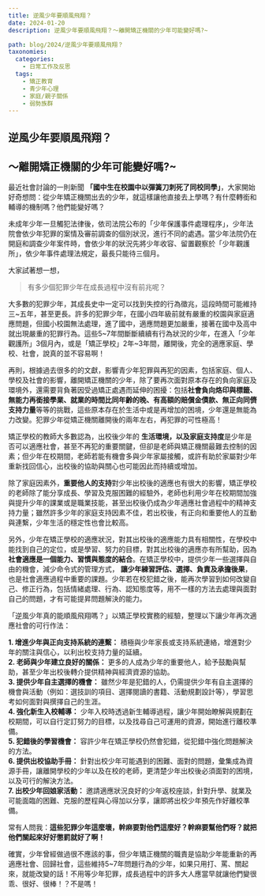 ```yaml
---
title: 逆風少年要順風飛翔？
date: 2024-01-20
description: 逆風少年要順風飛翔？～離開矯正機關的少年可能變好嗎?~

path: blog/2024/逆風少年要順風飛翔？
taxonomies:
  categories: 
    - 日常工作及反思
  tags: 
    - 矯正教育
    - 青少年心理
    - 家庭/親子關係
    - 弱勢族群
---
```


## **逆風少年要順風飛翔？** <br>
## ～離開矯正機關的少年可能變好嗎?~

最近社會討論的一則新聞 **「國中生在校園中以彈簧刀刺死了同校同學」**，大家開始好奇想問：從少年矯正機關出去的少年，就這樣讓他直接去上學嗎？有什麼轉銜和輔導的機制嗎？他們能變好嗎？

未成年少年一旦觸犯法律後，依司法院公布的「少年保護事件處理程序」，少年法院會依少年犯罪的案情及審前調查的個別狀況，進行不同的處遇。當少年法院仍在開庭和調查少年案件時，會依少年的狀況先將少年收容、留置觀察於「少年觀護所」，依少年事件處理法規定，最長只能待三個月。

大家試著想一想，

> 有多少個犯罪少年在成長過程中沒有前兆呢？
 
大多數的犯罪少年，其成長史中一定可以找到失控的行為徵兆，這段時間可能維持三~五年，甚至更長。許多的犯罪少年，在國小四年級前就有嚴重的校園與家庭適應問題，但國小校園無法處理，進了國中，適應問題更加嚴重，接著在國中及高中就出現嚴重的犯罪行為。這些5~7年間斷斷續續有行為狀況的少年，在進入「少年觀護所」3個月內，或是「矯正學校」2年~3年間，離開後，完全的適應家庭、學校、社會，說真的並不容易啊！

再則，根據過去很多的的文獻，影響青少年犯罪與再犯的因素，包括家庭、個人、學校及社會的影響，離開矯正機關的少年，除了要再次面對原本存在的負向家庭及環境外，還需要背負著因受過矯正處遇而延伸的困擾：包括**社會負向烙印與標籤、無能力再銜接學業、就業的時間比同年齡的晚、有高額的賠償金債款、無正向同儕支持力量**等等的挑戰，這些原本存在於生活中或是再增加的困境，少年還是無能為力改變。犯罪少年從矯正機關離開後的兩年左右，再犯罪的可性極高！

矯正學校的教師大多數認為，出校後少年的 **生活環境，以及家庭支持度**是少年是否可以適應社會，甚至不再犯的重要關鍵，但卻是老師與矯正機關最難去控制的因素；但少年在校期間，老師若能有機會多與少年家屬接觸，或許有助於家屬對少年重新找回信心，出校後的協助與關心也可能因此而持續或增加。

除了家庭因素外，**重要他人的支持**對少年出校後的適應也有很大的影響，矯正學校的老師除了能分享成長、學習及克服困難的經驗外，老師也利用少年在校期間加強與提升少年的課業或是職業技能，甚至出校後仍成為少年適應社會過程中的精神支持力量；雖然許多少年的家庭支持因素不佳，若出校後，有正向和重要他人的互動與連繫，少年生活的穩定性也會比較高。

另外，少年在矯正學校的適應狀況，對其出校後的適應能力具有相關性，在學校中能找到自己的定位，或是學習、努力的目標，對其出校後的適應亦有所幫助，因為 **社會適應是一個能力、習慣與態度的結合**。在矯正學校中，提供少年一些選擇與自由的機會，減少命令式的管理方式， **讓少年練習評估、選擇、負責及承擔後果**，也是社會適應過程中重要的課題。少年若在校犯錯之後，能再次學習到如何改變自己、修正行為，包括情緒處理、行為、認知態度等，用不一樣的方法去處理與面對自己的問題，才有可能提昇問題解決的能力。

「逆風少年真的能順風飛翔嗎？」以矯正學校實務的經驗，整理以下讓少年再次適應社會的可行作法：

**1. 增進少年與正向支持系統的連繫：** 積極與少年家長或支持系統連絡，增進對少年的關注與信心，以利出校支持力量的延續。<br>
**2. 老師與少年建立良好的關係：** 更多的人成為少年的重要他人，給予鼓勵與幫助，甚至少年出校後轉介提供精神與經濟資源的協助。<br>
**3. 提供少年自主選擇的機會：** 雖然少年是犯錯的人，仍需提供少年有自主選擇的機會與活動（例如：選技訓的項目、選擇閱讀的書籍、活動規劃設計等），學習思考如何面對與撰擇自己的生涯。<br>
**4. 強化新生入校輔導：** 少年入校時透過新生輔導過程，讓少年開始瞭解與規劃在校期間，可以自行定訂努力的目標，以及找尋自己可運用的資源，開始進行離校準備。<br>
**5. 犯錯後的學習機會：** 容許少年在矯正學校仍然會犯錯，從犯錯中強化問題解決的方法。<br>
**6. 提供出校協助手冊：** 針對出校少年可能遇到的困難、面對的問題，彙集成為資源手冊，讓離開學校的少年以及在校的老師，更清楚少年出校後必須面對的困境，以及可行的解決方法。<br>
**7. 出校少年回娘家活動：** 邀請適應狀況良好的少年返校座談，針對升學、就業及可能面臨的困難、克服的歷程與心得加以分享，讓即將出校少年預先作好離校準備。<br>

常有人問我：**這些犯罪少年這麼壞，幹麻要對他們這麼好？幹麻要幫他們呀？就把他們關起來好好懲罰就好了啊！**<br>

確實，少年曾經做過很不應該的事，但少年矯正機關的職責是協助少年能重新的再適應社會、回歸社會，這些維持5~7年問題行為的少年，如果只用打、罵、關起來，就能改變的話！不用等少年犯罪，成長過程中的許多大人應當早就讓他們變很乖、很好、很棒！？不是嗎！
